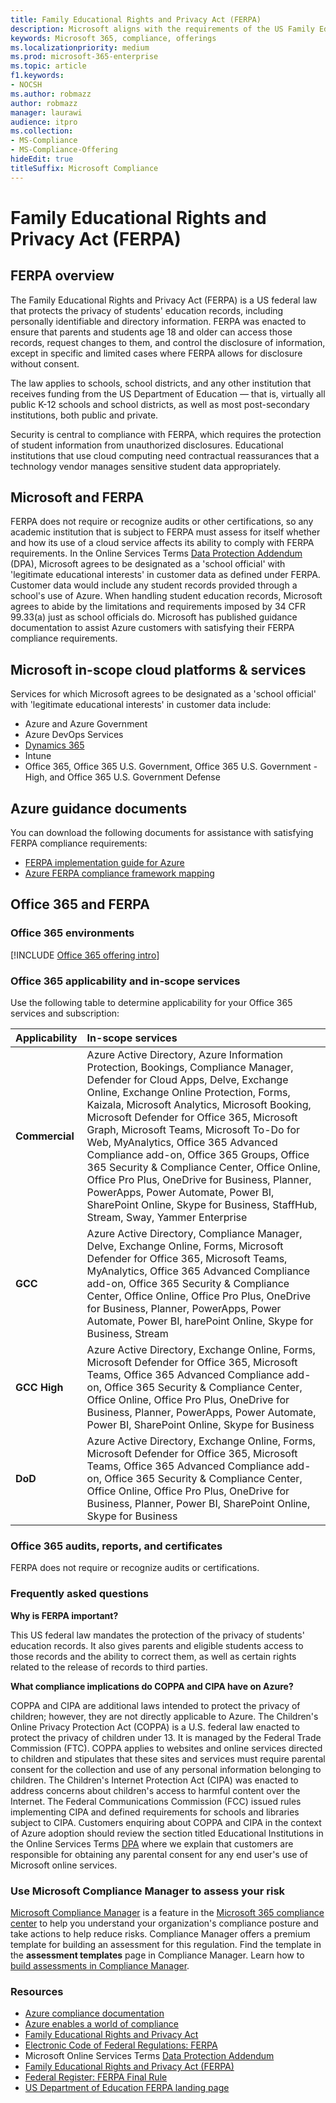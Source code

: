 ```yaml
---
title: Family Educational Rights and Privacy Act (FERPA)
description: Microsoft aligns with the requirements of the US Family Educational Rights and Privacy Act.
keywords: Microsoft 365, compliance, offerings
ms.localizationpriority: medium
ms.prod: microsoft-365-enterprise
ms.topic: article
f1.keywords:
- NOCSH
ms.author: robmazz
author: robmazz
manager: laurawi
audience: itpro
ms.collection:
- MS-Compliance
- MS-Compliance-Offering
hideEdit: true
titleSuffix: Microsoft Compliance
---
```


# Family Educational Rights and Privacy Act (FERPA)

## FERPA overview

The Family Educational Rights and Privacy Act (FERPA) is a US federal law that protects the privacy of students' education records, including personally identifiable and directory information. FERPA was enacted to ensure that parents and students age 18 and older can access those records, request changes to them, and control the disclosure of information, except in specific and limited cases where FERPA allows for disclosure without consent.

The law applies to schools, school districts, and any other institution that receives funding from the US Department of Education — that is, virtually all public K-12 schools and school districts, as well as most post-secondary institutions, both public and private.

Security is central to compliance with FERPA, which requires the protection of student information from unauthorized disclosures. Educational institutions that use cloud computing need contractual reassurances that a technology vendor manages sensitive student data appropriately.

## Microsoft and FERPA

FERPA does not require or recognize audits or other certifications, so any academic institution that is subject to FERPA must assess for itself whether and how its use of a cloud service affects its ability to comply with FERPA requirements. In the Online Services Terms [Data Protection Addendum](https://aka.ms/DPA) (DPA), Microsoft agrees to be designated as a 'school official' with 'legitimate educational interests' in customer data as defined under FERPA. Customer data would include any student records provided through a school's use of Azure. When handling student education records, Microsoft agrees to abide by the limitations and requirements imposed by 34 CFR 99.33(a) just as school officials do.  Microsoft has published guidance documentation to assist Azure customers with satisfying their FERPA compliance requirements.

## Microsoft in-scope cloud platforms & services

Services for which Microsoft agrees to be designated as a 'school official' with 'legitimate educational interests' in customer data include:

- Azure and Azure Government
- Azure DevOps Services
- [Dynamics 365](https://aka.ms/d365-compliance-list)
- Intune
- Office 365, Office 365 U.S. Government, Office 365 U.S. Government - High, and Office 365 U.S. Government Defense

## Azure guidance documents

You can download the following documents for assistance with satisfying FERPA compliance requirements:

- [FERPA implementation guide for Azure](https://azure.microsoft.com/resources/microsoft-azure-ferpa-implementation-guide/)
- [Azure FERPA compliance framework mapping](https://aka.ms/AzureFERPAMapping)

## Office 365 and FERPA

### Office 365 environments

[!INCLUDE [Office 365 offering intro](../includes/o365-offering-introduction.md)]

### Office 365 applicability and in-scope services

Use the following table to determine applicability for your Office 365 services and subscription:

| **Applicability** | **In-scope services** |
|:------------------|:----------------------|
| **Commercial** | Azure Active Directory, Azure Information Protection, Bookings, Compliance Manager, Defender for Cloud Apps, Delve, Exchange Online, Exchange Online Protection, Forms, Kaizala, Microsoft Analytics, Microsoft Booking, Microsoft Defender for Office 365, Microsoft Graph, Microsoft Teams, Microsoft To-Do for Web, MyAnalytics, Office 365 Advanced Compliance add-on, Office 365 Groups, Office 365 Security & Compliance Center, Office Online, Office Pro Plus, OneDrive for Business, Planner, PowerApps, Power Automate, Power BI, SharePoint Online, Skype for Business, StaffHub, Stream, Sway, Yammer Enterprise |
| **GCC** | Azure Active Directory, Compliance Manager, Delve, Exchange Online, Forms, Microsoft Defender for Office 365,  Microsoft Teams, MyAnalytics, Office 365 Advanced Compliance add-on, Office 365 Security & Compliance Center, Office Online, Office Pro Plus, OneDrive for Business, Planner, PowerApps, Power Automate, Power BI, harePoint Online, Skype for Business, Stream |
| **GCC High** | Azure Active Directory, Exchange Online, Forms, Microsoft Defender for Office 365, Microsoft Teams, Office 365 Advanced Compliance add-on, Office 365 Security & Compliance Center, Office Online, Office Pro Plus, OneDrive for Business, Planner, PowerApps, Power Automate, Power BI, SharePoint Online, Skype for Business |
| **DoD** | Azure Active Directory, Exchange Online, Forms, Microsoft Defender for Office 365, Microsoft Teams, Office 365 Advanced Compliance add-on, Office 365 Security & Compliance Center, Office Online, Office Pro Plus, OneDrive for Business, Planner, Power BI, SharePoint Online, Skype for Business |

### Office 365 audits, reports, and certificates

FERPA does not require or recognize audits or certifications.

### Frequently asked questions

**Why is FERPA important?**

This US federal law mandates the protection of the privacy of students' education records. It also gives parents and eligible students access to those records and the ability to correct them, as well as certain rights related to the release of records to third parties.

**What compliance implications do COPPA and CIPA have on Azure?**

COPPA and CIPA are additional laws intended to protect the privacy of children; however, they are not directly applicable to Azure. The Children's Online Privacy Protection Act (COPPA) is a U.S. federal law enacted to protect the privacy of children under 13. It is managed by the Federal Trade Commission (FTC). COPPA applies to websites and online services directed to children and stipulates that these sites and services must require parental consent for the collection and use of any personal information belonging to children. The Children's Internet Protection Act (CIPA) was enacted to address concerns about children's access to harmful content over the Internet. The Federal Communications Commission (FCC) issued rules implementing CIPA and defined requirements for schools and libraries subject to CIPA. Customers enquiring about COPPA and CIPA in the context of Azure adoption should review the section titled Educational Institutions in the Online Services Terms [DPA](https://aka.ms/DPA) where we explain that customers are responsible for obtaining any parental consent for any end user's use of Microsoft online services.

### Use Microsoft Compliance Manager to assess your risk

[Microsoft Compliance Manager](/microsoft-365/compliance/compliance-manager) is a feature in the [Microsoft 365 compliance center](/microsoft-365/compliance/microsoft-365-compliance-center) to help you understand your organization's compliance posture and take actions to help reduce risks. Compliance Manager offers a premium template for building an assessment for this regulation. Find the template in the **assessment templates** page in Compliance Manager. Learn how to [build assessments in Compliance Manager](/microsoft-365/compliance/compliance-manager-assessments).

### Resources

- [Azure compliance documentation](/azure/compliance/)
- [Azure enables a world of compliance](https://azure.microsoft.com/resources/azure-enables-a-world-of-compliance/)
- [Family Educational Rights and Privacy Act](https://www.ed.gov/policy/gen/guid/fpco/ferpa/index.html)
- [Electronic Code of Federal Regulations: FERPA](https://aka.ms/FERPA-GPO)
- Microsoft Online Services Terms [Data Protection Addendum](https://aka.ms/DPA)
- [Family Educational Rights and Privacy Act (FERPA)](https://www.ecfr.gov/cgi-bin/text-idx?tpl=/ecfrbrowse/Title34/34cfr99_main_02.tpl)
- [Federal Register: FERPA Final Rule](https://www.govinfo.gov/content/pkg/FR-2011-12-02/pdf/2011-30683.pdf)
- [US Department of Education FERPA landing page](https://www2.ed.gov/policy/gen/guid/fpco/ferpa/index.html)
